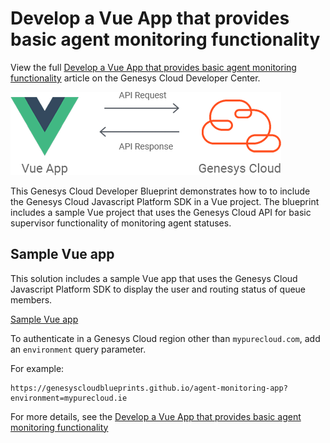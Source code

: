 # Develop a Vue App that provides basic agent monitoring functionality

View the full [Develop a Vue App that provides basic agent monitoring functionality](https://developer.mypurecloud.com/blueprints/agent-monitoring-app) article on the Genesys Cloud Developer Center.

![GCSDK_Angular](blueprint/images/overview.png "Develop an Angular app that uses the Genesys Cloud Platform SDK")

This Genesys Cloud Developer Blueprint demonstrates how to to include the Genesys Cloud Javascript Platform SDK in a Vue project. The blueprint includes a sample Vue project that uses the Genesys Cloud API for basic supervisor functionality of monitoring agent statuses.

## Sample Vue app

This solution includes a sample Vue app that uses the Genesys Cloud Javascript Platform SDK to display the user and routing status of queue members.

[Sample Vue app](https://genesyscloudblueprints.github.io/agent-monitoring-app "Goes to the sample Vue app")

To authenticate in a Genesys Cloud region other than `mypurecloud.com`, add an `environment` query parameter.

For example:

```
https://genesyscloudblueprints.github.io/agent-monitoring-app?environment=mypurecloud.ie
```

For more details, see the  [Develop a Vue App that provides basic agent monitoring functionality](https://developer.mypurecloud.com/blueprints/agent-monitoring-app "Goes to the blueprint article")

